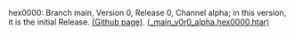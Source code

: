 hex0000: Branch main, Version 0, Release 0, Channel alpha; in this version, it is the initial Release. <a href="https://github.com/as-a-person/etisbew-aeiaaa94.git" target="_blank">(Github page)</a>. <a href="./index.html">(_main_v0r0_alpha.hex0000.htar)</a>